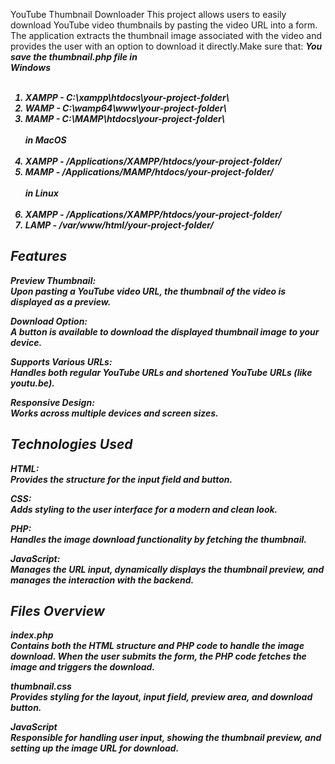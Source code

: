 YouTube Thumbnail Downloader
This project allows users to easily download YouTube video thumbnails by pasting the video URL into a form. The application extracts the thumbnail image associated with the video and provides the user with an option to download it directly.Make sure that: <b><i>You save the thumbnail.php file in <br> <b>Windows<b> <br> <br>

1. XAMPP - C:\xampp\htdocs\your-project-folder\ <br>
2. WAMP - C:\wamp64\www\your-project-folder\ <br>
3. MAMP - C:\MAMP\htdocs\your-project-folder\ <br> <br>
   in <b> MacOS </b> <br><br>
4. XAMPP - /Applications/XAMPP/htdocs/your-project-folder/ <br>
5. MAMP - /Applications/MAMP/htdocs/your-project-folder/ <br> <br>
   in <b> Linux </b> <br><br>
6. XAMPP - /Applications/XAMPP/htdocs/your-project-folder/
7. LAMP - /var/www/html/your-project-folder/

<h2>Features</h2>
<b>Preview Thumbnail:</b> <br>
Upon pasting a YouTube video URL, the thumbnail of the video is displayed as a preview.

<b>Download Option:</b> <br>
A button is available to download the displayed thumbnail image to your device.

<b>Supports Various URLs:</b> <br>
Handles both regular YouTube URLs and shortened YouTube URLs (like youtu.be).

<b>Responsive Design:</b> <br>
Works across multiple devices and screen sizes.

<h2>Technologies Used</h2>
<b>HTML:</b> <br>
Provides the structure for the input field and button.

<b>CSS:</b> <br>
Adds styling to the user interface for a modern and clean look.

<b>PHP:</b> <br>
Handles the image download functionality by fetching the thumbnail.

<b>JavaScript:</b> <br>
Manages the URL input, dynamically displays the thumbnail preview, and manages the interaction with the backend.

<h2>Files Overview</h2>
<b>index.php </b> <br>
Contains both the HTML structure and PHP code to handle the image download. When the user submits the form, the PHP code fetches the image and triggers the download.

<b>thumbnail.css </b> <br>
Provides styling for the layout, input field, preview area, and download button.

<b>JavaScript </b> <br>
Responsible for handling user input, showing the thumbnail preview, and setting up the image URL for download.
